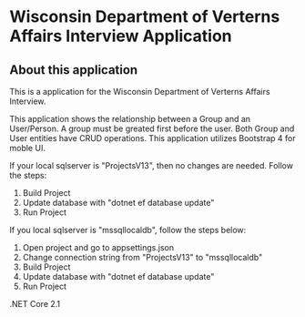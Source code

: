 Wisconsin Department of Verterns Affairs Interview Application
==============================================================

## About this application

This is a application for the Wisconsin Department of Verterns Affairs Interview.

This application shows the relationship between a Group and an User/Person. A group must be greated first before the user. Both Group and User entities have CRUD operations. This application utilizes Bootstrap 4 for moble UI.

If your local sqlserver is "ProjectsV13", then no changes are needed. Follow the steps:
1) Build Project
2) Update database with "dotnet ef database update"
3) Run Project

If you local sqlserver is "mssqllocaldb", follow the steps below:
1) Open project and go to appsettings.json
2) Change connection string from "ProjectsV13" to "mssqllocaldb"
3) Build Project
4) Update database with "dotnet ef database update"
5) Run Project

.NET Core 2.1
